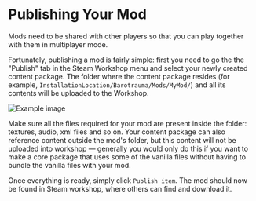 # Publishing Your Mod

Mods need to be shared with other players so that you can play together with them in multiplayer mode.

Fortunately, publishing a mod is fairly simple: first you need to go the the "Publish" tab in the Steam Workshop menu and select your newly created content package. The folder where the content package resides (for example, `InstallationLocation/Barotrauma/Mods/MyMod/`) and all its contents will be uploaded to the Workshop.

![Example image](https://steamuserimages-a.akamaihd.net/ugc/1483325459410272354/BAB03E8BDFC164BD74898ADBE1D0C63C7F434606/)

Make sure all the files required for your mod are present inside the folder: textures, audio, xml files and so on. Your content package can also reference content outside the mod's folder, but this content will not be uploaded into workshop — generally you would only do this if you want to make a core package that uses some of the vanilla files without having to bundle the vanilla files with your mod.

Once everything is ready, simply click `Publish item`. The mod should now be found in Steam workshop, where others can find and download it.
